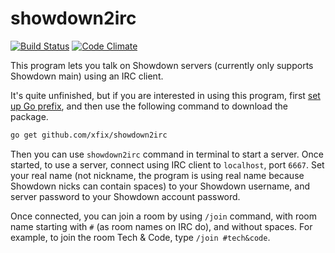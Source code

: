 # showdown2irc

[![Build Status](https://travis-ci.org/xfix/showdown2irc.svg?branch=master)](https://travis-ci.org/xfix/showdown2irc)
[![Code Climate](https://codeclimate.com/github/xfix/showdown2irc/badges/gpa.svg)](https://codeclimate.com/github/xfix/showdown2irc)

This program lets you talk on Showdown servers (currently only supports
Showdown main) using an IRC client.

It's quite unfinished, but if you are interested in using this program,
first [set up Go prefix](https://golang.org/doc/code.html#GOPATH), and then
use the following command to download the package.

```sh
go get github.com/xfix/showdown2irc
```

Then you can use `showdown2irc` command in terminal to start a server.
Once started, to use a server, connect using IRC client to `localhost`,
port `6667`. Set your real name (not nickname, the program is using
real name because Showdown nicks can contain spaces) to your Showdown
username, and server password to your Showdown account password.

Once connected, you can join a room by using `/join` command, with room
name starting with `#` (as room names on IRC do), and without spaces.
For example, to join the room Tech & Code, type `/join #tech&code`.
